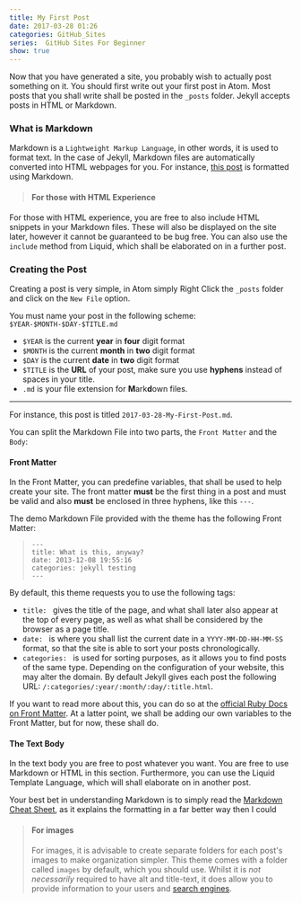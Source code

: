 ```yaml
---
title: My First Post
date: 2017-03-28 01:26
categories: GitHub_Sites
series:  GitHub Sites For Beginner
show: true
---
```


Now that you have generated a site, you probably wish to actually post something on it. You should first write out your first post in Atom. Most posts that you shall write shall be posted in the `_posts` folder. Jekyll accepts posts in HTML or Markdown.

### What is Markdown
Markdown is a `Lightweight Markup Language`, in other words, it is used to format text. In the case of Jekyll, Markdown files are automatically converted into HTML webpages for you. For instance, [this post](https://raw.githubusercontent.com/Aevyz/aevyz.github.io/master/_posts/2017-03-28-My-First-Post.md) is formatted using Markdown.

>#### For those with HTML Experience
For those with HTML experience, you are free to also include HTML snippets in your Markdown files. These will also be displayed on the site later, however it cannot be guaranteed to be bug free. You can also use the `include` method from Liquid, which shall be elaborated on in a further post.

### Creating the Post
Creating a post is very simple, in Atom simply Right Click the `_posts` folder and click on the `New File` option.

You must name your post in the following scheme:
`$YEAR-$MONTH-$DAY-$TITLE.md`

* `$YEAR` is the current **year** in **four** digit format
* `$MONTH` is the current **month** in **two** digit format
* `$DAY` is the current **date** in **two** digit format
* `$TITLE` is the **URL** of your post, make sure you use **hyphens** instead of spaces in your title.
* `.md` is your file extension for **M**ark**d**own files.
****

For instance, this post is titled `2017-03-28-My-First-Post.md`.

You can split the Markdown File into two parts, the `Front Matter` and the `Body`:

#### Front Matter
In the Front Matter, you can predefine variables, that shall be used to help create your site. The front matter **must** be the first thing in a post and must be valid and also **must** be enclosed in three hyphens, like this `---`.

The demo Markdown File provided with the theme has the following Front Matter:
>```
>---
>title: What is this, anyway?
>date: 2013-12-08 19:55:16
>categories: jekyll testing
>---
>```

By default, this theme requests you to use the following tags:
* `title: ` gives the title of the page, and what shall later also appear at the top of every page, as well as what shall be considered by the browser as a page title.
* `date: ` is where you shall list the current date in a `YYYY-MM-DD-HH-MM-SS` format, so that the site is able to sort your posts chronologically.
* `categories: ` is used for sorting purposes, as it allows you to find posts of the same type. Depending on the configuration of your website, this may alter the domain. By default Jekyll gives each post the following URL: `/:categories/:year/:month/:day/:title.html`.

If you want to read more about this, you can do so at the [official Ruby Docs on Front Matter](https://jekyllrb.com/docs/frontmatter/). At a latter point, we shall be adding our own variables to the Front Matter, but for now, these shall do.

#### The Text Body
In the text body you are free to post whatever you want. You are free to use Markdown or HTML in this section. Furthermore, you can use the Liquid Template Language, which will shall elaborate on in another post.

Your best bet in understanding Markdown is to simply read the [Markdown Cheat Sheet](https://github.com/adam-p/markdown-here/wiki/Markdown-Cheatsheet), as it explains the formatting in a far better way then I could

>#### For images
>For images, it is advisable to create separate folders for each post's images to make organization simpler. This theme comes with a folder called `images` by default, which you should use. Whilst it is *not necessarily* required to have alt and title-text, it does allow you to provide information to your users and [search engines](https://yoast.com/image-seo/).
